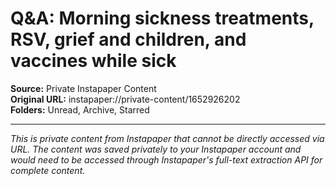 # Q&A: Morning sickness treatments, RSV, grief and children, and vaccines while sick

**Source:** Private Instapaper Content  
**Original URL:** instapaper://private-content/1652926202  
**Folders:** Unread, Archive, Starred  

---

*This is private content from Instapaper that cannot be directly accessed via URL. The content was saved privately to your Instapaper account and would need to be accessed through Instapaper's full-text extraction API for complete content.*
